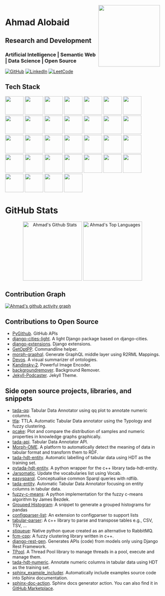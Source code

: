 <img align='right' src="https://github.com/ahmad88me/ahmad88me/assets/6922709/1c669934-1e90-421a-93fb-6dcb9bd38819" width='200'>

# Ahmad Alobaid
## Research and Development
### Artificial Intelligence | Semantic Web | Data Science | Open Source




  <a href="https://github.com/ahmad88me">
  <img src="https://img.shields.io/badge/GitHub-100000?style=for-the-badge&logo=github&logoColor=white" alt="GitHub"></a>
  <a href="https://www.linkedin.com/in/ahmadalobaid/">
  <img src="https://img.shields.io/badge/linkedin-%230077B5.svg?style=for-the-badge&logo=linkedin&logoColor=white" alt="LinkedIn"></a>
  <a href="https://leetcode.com/ahmad88me/">
  <img src="https://img.shields.io/badge/LeetCode-000000?style=for-the-badge&logo=LeetCode&logoColor=#d16c06" alt="LeetCode"></a>




## Tech Stack
<p >
<img src="https://cdn.jsdelivr.net/gh/devicons/devicon/icons/docker/docker-plain-wordmark.svg" height="60px" width="60px"/>
<img src="https://cdn.jsdelivr.net/gh/devicons/devicon/icons/c/c-original.svg" height="60px" width="60px"/>
<img src="https://cdn.jsdelivr.net/gh/devicons/devicon/icons/cplusplus/cplusplus-original.svg" height="60px" width="60px"/>
<img src="https://cdn.jsdelivr.net/gh/devicons/devicon/icons/amazonwebservices/amazonwebservices-original-wordmark.svg" height="60px"  width="60px"/>
<img src="https://cdn.jsdelivr.net/gh/devicons/devicon/icons/python/python-original-wordmark.svg" height="60px" width="60px"/>
<img src="https://cdn.jsdelivr.net/gh/devicons/devicon/icons/javascript/javascript-plain.svg" height="60px" width="60px"/>
<img src="https://cdn.jsdelivr.net/gh/devicons/devicon/icons/django/django-plain-wordmark.svg" height="60px" width="60px"/>
<img src="https://cdn.jsdelivr.net/gh/devicons/devicon/icons/flask/flask-original-wordmark.svg" height="60px" width="60px"/>
<img src="https://cdn.jsdelivr.net/gh/devicons/devicon/icons/bootstrap/bootstrap-plain-wordmark.svg" height="60px" width="60px"/>
<img src="https://cdn.jsdelivr.net/gh/devicons/devicon/icons/selenium/selenium-original.svg" height="60px" width="60px"/>
<img src="https://cdn.jsdelivr.net/gh/devicons/devicon/icons/pytest/pytest-plain-wordmark.svg" height="60px" width="60px"/>
<img src="https://cdn.jsdelivr.net/gh/devicons/devicon/icons/pandas/pandas-original-wordmark.svg" height="60px" width="60px"/>
<img src="https://cdn.jsdelivr.net/gh/devicons/devicon/icons/numpy/numpy-original-wordmark.svg" height="60px" width="60px"/>
<img src="https://cdn.jsdelivr.net/gh/devicons/devicon/icons/cmake/cmake-original-wordmark.svg" height="60px" width="60px"/>
<img src="https://cdn.jsdelivr.net/gh/devicons/devicon/icons/github/github-original-wordmark.svg" height="60px" width="60px"/>
<img src="https://cdn.jsdelivr.net/gh/devicons/devicon/icons/git/git-original-wordmark.svg" height="60px"  width="60px"/>
<img src="https://cdn.jsdelivr.net/gh/devicons/devicon/icons/jquery/jquery-original-wordmark.svg" height="60px" width="60px"/>
<img src="https://cdn.jsdelivr.net/gh/devicons/devicon/icons/linux/linux-original.svg" height="60px" width="60px"/>
<img src="https://cdn.jsdelivr.net/gh/devicons/devicon/icons/postgresql/postgresql-original-wordmark.svg" height="60px" width="60px"/>
<img src="https://cdn.jsdelivr.net/gh/devicons/devicon/icons/qt/qt-original.svg" height="60px" width="60px"/>
<img src="https://cdn.jsdelivr.net/gh/devicons/devicon/icons/mongodb/mongodb-original-wordmark.svg" height="60px" width="60px"/>
<img src="https://cdn.jsdelivr.net/gh/devicons/devicon/icons/flutter/flutter-original.svg" height="60px" width="60px" />
<img src="https://cdn.jsdelivr.net/gh/devicons/devicon/icons/dart/dart-original-wordmark.svg" height="60px" width="60px" />
<img src="https://cdn.jsdelivr.net/gh/devicons/devicon@latest/icons/scikitlearn/scikitlearn-original.svg" height="60px" width="60px"/>
<img src="https://cdn.jsdelivr.net/gh/devicons/devicon@latest/icons/tailwindcss/tailwindcss-original-wordmark.svg" height="60px" width="60px"/>
<img src="https://cdn.jsdelivr.net/gh/devicons/devicon@latest/icons/jupyter/jupyter-original-wordmark.svg" height="60px" width="60px"/>
<img src="https://cdn.jsdelivr.net/gh/devicons/devicon@latest/icons/graphql/graphql-plain-wordmark.svg" height="60px" width="60px"/>
<img src="https://cdn.jsdelivr.net/gh/devicons/devicon@latest/icons/html5/html5-original-wordmark.svg" height="60px" width="60px"/>
<img src="https://cdn.jsdelivr.net/gh/devicons/devicon@latest/icons/notion/notion-original.svg" height="60px" width="60px"/>
<img src="https://cdn.jsdelivr.net/gh/devicons/devicon@latest/icons/postman/postman-original-wordmark.svg" height="60px" width="60px"/>
<img src="https://cdn.jsdelivr.net/gh/devicons/devicon@latest/icons/swagger/swagger-original-wordmark.svg" height="60px" width="60px"/>
<img src="https://cdn.jsdelivr.net/gh/devicons/devicon@latest/icons/githubactions/githubactions-original.svg" height="60px" width="60px" />

</p>

# GitHub Stats
<p align="center">
  <a href="https://github.com/ahmad88me"><img alt="Ahmad's Github Stats" src="https://github-readme-stats.vercel.app/api?username=ahmad88me&show_icons=true&include_all_commits=true&count_private=true&theme=react&hide_border=true&bg_color=1F222E&title_color=4da5e7&rank_icon=github&icon_color=F8D866" height="192px"/></a>
  <a href="https://github.com/ahmad88me"><img alt="Ahmad's Top Languages" src="https://github-readme-stats.vercel.app/api/top-langs/?username=ahmad88me&layout=compact&theme=react&hide_border=true&bg_color=1F222E&title_color=4da5e7&icon_color=F8D866&hide=HTML,Jupyter%20Notebook" height="192px"/></a>

  <br/>
</p>


## Contribution Graph

[![Ahmad's github activity graph](https://github-readme-activity-graph.vercel.app/graph?username=ahmad88me&bg_color=1F222E&color=9FADBD&line=4da5e7&point=F8D866&area=true&hide_border=true)](https://github.com/ahmad88me)



<!--
<img src="https://github.com/ahmad88me/ahmad88me/assets/6922709/1c669934-1e90-421a-93fb-6dcb9bd38819" height="100px">

**ahmad88me/ahmad88me** is a ✨ _special_ ✨ repository because its `README.md` (this file) appears on your GitHub profile.

Here are some ideas to get you started:

- 🔭 I’m currently working on ...
- 🌱 I’m currently learning ...
- 👯 I’m looking to collaborate on ...
- 🤔 I’m looking for help with ...
- 💬 Ask me about ...
- 📫 How to reach me: ...
- 😄 Pronouns: ...
- ⚡ Fun fact: ...
-->


## Contributions to Open Source
* [PyGithub](https://github.com/PyGithub/PyGithub). GitHub APIs
* [django-cities-light](https://github.com/yourlabs/django-cities-light). A light Django package based on django-cities.
* [django-extensions](https://github.com/django-extensions/django-extensions). Django extensions.
* [GetOptPP](https://github.com/ahmad88me/getoptpp). Commandline helper.
* [morph-graphql](https://github.com/oeg-upm/morph-graphql). Generate GraphQL middle layer using R2RML Mappings.
* [Devos](https://github.com/oeg-upm/Devos). A visual summarizer of ontologies.
* [Kandinsky-2](https://github.com/ai-forever/Kandinsky-2). Powerful Image Encoder.
* [backgroundremover](https://github.com/nadermx/backgroundremover). Background Remover.
* [Jekyll-Podcaster](https://github.com/PandaSekh/Jekyll-Podcaster). Jekyll Theme.


## Side open source projects, libraries, and snippets
* [tada-qq](https://github.com/oeg-upm/tada-qq): Tabular Data Annotator using qq plot to annotate numeric columns.
* [ttla](https://github.com/oeg-upm/ttla): TTLA. Automatic Tabular Data annotator using the Typology and fuzzy clustering.
* [pcake](https://github.com/oeg-upm/pcake): Plot and compare the distribution of samples and numeric properties in knowledge graphs graphically.
* [tada-api](https://github.com/oeg-upm/tada-api). Tabular Data Annotator API. 
* [Morph-OME](https://github.com/oeg-upm/Morph-OME). A platform to automatically detect the meaning of data in tabular format and transform them to RDF.
* [tada-hdt-entity](https://github.com/oeg-upm/tada-hdt-entity). Automatic labelling of tabular data using HDT as the training set.
* [pytada-hdt-entity](https://github.com/oeg-upm/pytada-hdt-entity). A python wrapper for the c++ library tada-hdt-entity.
* [Jarsomatic](https://github.com/oeg-upm/Jarsomatic). Update the vocabularies list using Vocab.
* [easysparql](https://github.com/oeg-upm/easysparql). Conceptualise common Sparql queries with rdflib.
* [tada-entity](https://github.com/oeg-upm/tada-entity). Automatic Tabular Data Annotator focusing on entity columns in tabular data.
* [fuzzy-c-means](https://github.com/oeg-upm/fuzzy-c-means): A python implementation for the fuzzy c-means algorithm by James Bezdek.
* [Grouped Histogram](https://github.com/ahmad88me/grouped-histogram): A snippet to generate a grouped histograms for pandas
* [configparser-list](https://github.com/ahmad88me/configparser-list): An extension to configparser to support lists
* [tabular-parser](https://github.com/ahmad88me/tabular-parser): A c++ library to parse and transpose tables e.g., CSV, TSV, ... 
* [stiqueue](https://github.com/ahmad88me/stiqueue): Native python queue created as an alternative to RabbitMQ.
* [fcm-cpp](https://github.com/oeg-upm/fcm-cpp): A fuzzy clustering library written in c++.
* [django-rest-gen](https://github.com/ahmad88me/django-rest-gen). Generates APIs (code) from models only using Django Rest Framework.
* [TPool](https://github.com/oeg-upm/TPool). A Thread Pool library to manage threads in a pool, execute and manage them. 
* [tada-hdt-numeric](https://github.com/oeg-upm/tada-hdt-numeric). Annotate numeric columns in tabular data using HDT as the training set.
* [sphinx_example_includer](https://github.com/ahmad88me/sphinx_example_includer). Automatically include examples source code into Sphinx documentation.
* [sphinx-doc-action](https://github.com/ahmad88me/sphinx-docs-action). Sphinx docs generator action. You can also find it in [GitHub Marketplace](https://github.com/marketplace/actions/sphinx-docs).
<!--
* [outlinejs](https://github.com/ahmad88me/outlinejs): A simple javascript to draw an outline/workflow indicator.
* [brightness-tk](https://github.com/ahmad88me/brightness-tk): A Tkinter snippet to control screen brightness.
-->

